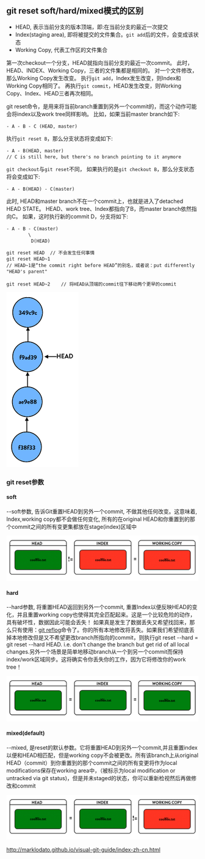 
##  git reset soft/hard/mixed模式的区别

*   HEAD, 表示当前分支的版本顶端，即:在当前分支的最近一次提交
*   Index(staging area), 即将被提交的文件集合。`git add`后的文件，会变成该状态
*   Working Copy, 代表工作区的文件集合

第一次checkout一个分支，HEAD就指向当前分支的最近一次commit。
此时，HEAD、INDEX、Working Copy，三者的文件集都是相同的。
对一个文件修改，那么Working Copy发生改变。
执行`git add`，Index发生改变，则Index和Working Copy相同了。
再执行`git commit`，HEAD发生改变，则Working Copy、Index、HEAD三者再次相同。


git reset命令，是用来将当前branch重置到另外一个commit的，而这个动作可能会将index以及work tree同样影响。
比如，如果当前master branch如下:
```
- A - B - C (HEAD, master)
```

执行`git reset B`，那么分支状态将变成如下:
```
- A - B(HEAD, master)
// C is still here, but there's no branch pointing to it anymore
```
`git checkout`与`git reset`不同，
如果执行的是`git checkout B`，那么分支状态将会变成如下:
```
- A - B(HEAD) - C(master)
```

此时, HEAD和master branch不在一个commit上，也就是进入了detached HEAD STATE。
HEAD、work tree、Index都指向了B，而master branch依然指向C。
如果，这时执行新的commit D，分支将如下:
```
- A - B - C(master)
        \ 
         D(HEAD)
```

```
git reset HEAD  // 不会发生任何事情
git reset HEAD~1
// HEAD~1是“the commit right before HEAD”的别名，或者说：put differently "HEAD's parent"

git reset HEAD~2    // 将HEAD从顶端的commit往下移动两个更早的commit
```

![git reset](./git-reset.png)


### git reset参数

####    soft
--soft参数, 告诉Git重置HEAD到另外一个commit, 不做其他任何改变。这意味着, Index,working copy都不会做任何变化, 所有的在original HEAD和你重置到的那个commit之间的所有变更集都放在stage(index)区域中

![git reset soft](./git-reset-soft.png)


####    hard
--hard参数, 将重置HEAD返回到另外一个commit, 重置Index以便反映HEAD的变化，并且重置working copy也使得其完全匹配起来。这是一个比较危险的动作，具有破坏性，数据因此可能会丢失！
如果真是发生了数据丢失又希望找回来，那么只有使用：[git reflog](http://blog.csdn.net/ibingow/article/details/7541402)命令了。你的所有本地修改将丢失。如果我们希望彻底丢掉本地修改但是又不希望更改branch所指向的commit，则执行git reset --hard = git reset --hard HEAD. i.e. don't change the branch but get rid of all local changes.另外一个场景是简单地移动branch从一个到另一个commit而保持index/work区域同步。这将确实令你丢失你的工作，因为它将修改你的work tree！

![git reset hard](./git-reset-hard.png)

####    mixed(default)
--mixed, 是reset的默认参数。它将重置HEAD到另外一个commit,并且重置index以便和HEAD相匹配，但是working copy不会被更改。所有该branch上从original HEAD（commit）到你重置到的那个commit之间的所有变更将作为local modifications保存在working area中，（被标示为local modification or untracked via git status)，但是并未staged的状态，你可以重新检视然后再做修改和commit

![git reset mixed](./git-reset-mixed.png)




http://marklodato.github.io/visual-git-guide/index-zh-cn.html